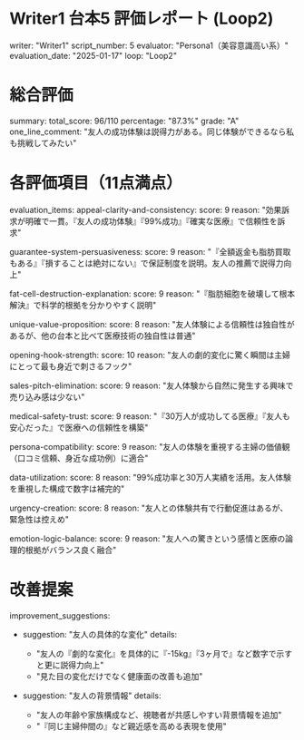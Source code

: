 # Writer1 台本5 評価レポート (Loop2)
writer: "Writer1"
script_number: 5
evaluator: "Persona1（美容意識高い系）"
evaluation_date: "2025-01-17"
loop: "Loop2"

# 総合評価
summary:
  total_score: 96/110
  percentage: "87.3%"
  grade: "A"
  one_line_comment: "友人の成功体験は説得力がある。同じ体験ができるなら私も挑戦してみたい"

# 各評価項目（11点満点）
evaluation_items:
  appeal-clarity-and-consistency:
    score: 9
    reason: "効果訴求が明確で一貫。『友人の成功体験』『99%成功』『確実な医療』で信頼性を訴求"
  
  guarantee-system-persuasiveness:
    score: 9
    reason: "『全額返金も脂肪買取もある』『損することは絶対にない』で保証制度を説明。友人の推薦で説得力向上"
  
  fat-cell-destruction-explanation:
    score: 9
    reason: "『脂肪細胞を破壊して根本解決』で科学的根拠を分かりやすく説明"
  
  unique-value-proposition:
    score: 8
    reason: "友人体験による信頼性は独自性があるが、他の台本と比べて医療技術の独自性は普通"
  
  opening-hook-strength:
    score: 10
    reason: "友人の劇的変化に驚く瞬間は主婦にとって最も身近で刺さるフック"
  
  sales-pitch-elimination:
    score: 9
    reason: "友人体験から自然に発生する興味で売り込み感は少ない"
  
  medical-safety-trust:
    score: 9
    reason: "『30万人が成功してる医療』『友人も安心だった』で医療への信頼性を構築"
  
  persona-compatibility:
    score: 9
    reason: "友人の体験を重視する主婦の価値観（口コミ信頼、身近な成功例）に適合"
  
  data-utilization:
    score: 8
    reason: "99%成功率と30万人実績を活用。友人体験を重視した構成で数字は補完的"
  
  urgency-creation:
    score: 8
    reason: "友人との体験共有で行動促進はあるが、緊急性は控えめ"
  
  emotion-logic-balance:
    score: 9
    reason: "友人への驚きという感情と医療の論理的根拠がバランス良く融合"

# 改善提案
improvement_suggestions:
  - suggestion: "友人の具体的な変化"
    details: 
      - "友人の『劇的な変化』を具体的に『-15kg』『3ヶ月で』など数字で示すと更に説得力向上"
      - "見た目の変化だけでなく健康面の改善も追加"
  
  - suggestion: "友人の背景情報"
    details:
      - "友人の年齢や家族構成など、視聴者が共感しやすい背景情報を追加"
      - "『同じ主婦仲間の』など親近感を高める表現を使用"